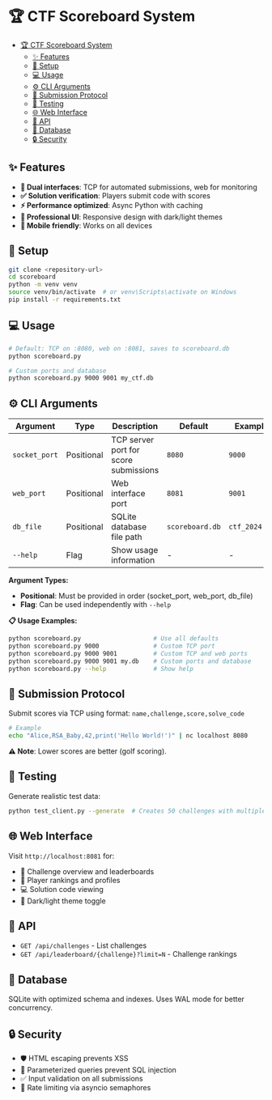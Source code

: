 # 🏆 CTF Scoreboard System

- [🏆 CTF Scoreboard System](#-ctf-scoreboard-system)
  - [✨ Features](#-features)
  - [🚀 Setup](#-setup)
  - [💻 Usage](#-usage)
  - [⚙️ CLI Arguments](#️-cli-arguments)
  - [📡 Submission Protocol](#-submission-protocol)
  - [🧪 Testing](#-testing)
  - [🌐 Web Interface](#-web-interface)
  - [🔌 API](#-api)
  - [💾 Database](#-database)
  - [🔒 Security](#-security)


## ✨ Features

- **🔄 Dual interfaces**: TCP for automated submissions, web for monitoring
- **✅ Solution verification**: Players submit code with scores
- **⚡ Performance optimized**: Async Python with caching
- **🎨 Professional UI**: Responsive design with dark/light themes
- **📱 Mobile friendly**: Works on all devices

## 🚀 Setup

```bash
git clone <repository-url>
cd scoreboard
python -m venv venv
source venv/bin/activate  # or venv\Scripts\activate on Windows
pip install -r requirements.txt
```

## 💻 Usage

```bash
# Default: TCP on :8080, web on :8081, saves to scoreboard.db
python scoreboard.py

# Custom ports and database
python scoreboard.py 9000 9001 my_ctf.db
```

## ⚙️ CLI Arguments

| Argument      | Type       | Description                           | Default         | Example       |
| ------------- | ---------- | ------------------------------------- | --------------- | ------------- |
| `socket_port` | Positional | TCP server port for score submissions | `8080`          | `9000`        |
| `web_port`    | Positional | Web interface port                    | `8081`          | `9001`        |
| `db_file`     | Positional | SQLite database file path             | `scoreboard.db` | `ctf_2024.db` |
| `--help`      | Flag       | Show usage information                | -               | -             |

**Argument Types:**
- **Positional**: Must be provided in order (socket_port, web_port, db_file)
- **Flag**: Can be used independently with `--help`

**📋 Usage Examples:**
```bash
python scoreboard.py                    # Use all defaults
python scoreboard.py 9000               # Custom TCP port
python scoreboard.py 9000 9001          # Custom TCP and web ports  
python scoreboard.py 9000 9001 my.db    # Custom ports and database
python scoreboard.py --help             # Show help
```

## 📡 Submission Protocol

Submit scores via TCP using format: `name,challenge,score,solve_code`

```bash
# Example
echo "Alice,RSA_Baby,42,print('Hello World!')" | nc localhost 8080
```

**⚠️ Note**: Lower scores are better (golf scoring).

## 🧪 Testing

Generate realistic test data:

```bash
python test_client.py --generate  # Creates 50 challenges with multiple players
```

## 🌐 Web Interface

Visit `http://localhost:8081` for:
- 🏅 Challenge overview and leaderboards
- 👥 Player rankings and profiles  
- 💻 Solution code viewing
- 🌙 Dark/light theme toggle

## 🔌 API

- `GET /api/challenges` - List challenges
- `GET /api/leaderboard/{challenge}?limit=N` - Challenge rankings

## 💾 Database

SQLite with optimized schema and indexes. Uses WAL mode for better concurrency.

## 🔒 Security

- 🛡️ HTML escaping prevents XSS
- 💉 Parameterized queries prevent SQL injection
- ✅ Input validation on all submissions
- 🚦 Rate limiting via asyncio semaphores

